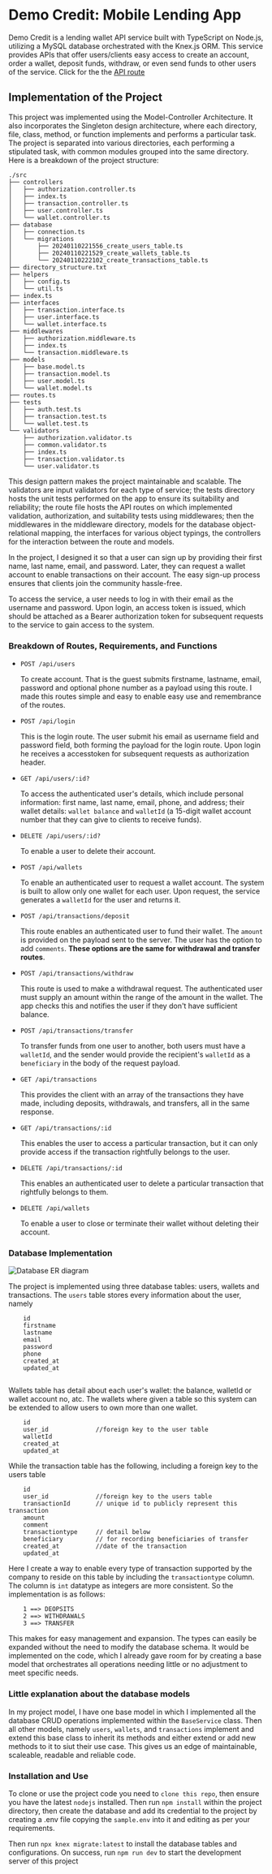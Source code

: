 # Demo Credit: Mobile Lending App

Demo Credit is a lending wallet API service built with TypeScript on Node.js, utilizing a MySQL database orchestrated with the Knex.js ORM. This service provides APIs that offer users/clients easy access to create an account, order a wallet, deposit funds, withdraw, or even send funds to other users of the service.
Click for the the <a href="/api" >API route</a>

## Implementation of the Project

This project was implemented using the Model-Controller Architecture. It also incorporates the Singleton design architecture, where each directory, file, class, method, or function implements and performs a particular task. The project is separated into various directories, each performing a stipulated task, with common modules grouped into the same directory. Here is a breakdown of the project structure:

```
./src
├── controllers
│   ├── authorization.controller.ts
│   ├── index.ts
│   ├── transaction.controller.ts
│   ├── user.controller.ts
│   └── wallet.controller.ts
├── database
│   ├── connection.ts
│   └── migrations
│       ├── 20240110221556_create_users_table.ts
│       ├── 20240110221529_create_wallets_table.ts
│       └── 20240110222102_create_transactions_table.ts
├── directory_structure.txt
├── helpers
│   ├── config.ts
│   └── util.ts
├── index.ts
├── interfaces
│   ├── transaction.interface.ts
│   ├── user.interface.ts
│   └── wallet.interface.ts
├── middlewares
│   ├── authorization.middleware.ts
│   ├── index.ts
│   └── transaction.middleware.ts
├── models
│   ├── base.model.ts
│   ├── transaction.model.ts
│   ├── user.model.ts
│   └── wallet.model.ts
├── routes.ts
├── tests
│   ├── auth.test.ts
│   ├── transaction.test.ts
│   └── wallet.test.ts
└── validators
    ├── authorization.validator.ts
    ├── common.validator.ts
    ├── index.ts
    ├── transaction.validator.ts
    └── user.validator.ts

```
This design pattern makes the project maintainable and scalable. The validators are input validators for each type of service; the tests directory hosts the unit tests performed on the app to ensure its suitability and reliability; the route file hosts the API routes on which implemented validation, authorization, and suitability tests using middlewares; then the middlewares in the middleware directory, models for the database object-relational mapping, the interfaces for various object typings, the controllers for the interaction between the route and models.

In the project, I designed it so that a user can sign up by providing their first name, last name, email, and password. Later, they can request a wallet account to enable transactions on their account. The easy sign-up process ensures that clients join the community hassle-free.

To access the service, a user needs to log in with their email as the username and password. Upon login, an access token is issued, which should be attached as a Bearer authorization token for subsequent requests to the service to gain access to the system.

### Breakdown of Routes, Requirements, and Functions

- `POST /api/users`

  To create account. That is the guest submits firstname, lastname, email, password and optional phone number as a payload using this route. I made this routes simple and easy to enable easy use and remembrance of the routes.

- `POST /api/login`

  This is the login route. The user submit his email as username field and password field, both forming the payload for the login route. Upon login he receives a accesstoken for subsequent requests as authorization header.

- `GET /api/users/:id?`

  To access the authenticated user's details, which include personal information: first name, last name, email, phone, and address; their wallet details: `wallet balance` and `walletId` (a 15-digit wallet account number that they can give to clients to receive funds).

- `DELETE /api/users/:id?`

  To enable a user to delete their account.

- `POST /api/wallets`

  To enable an authenticated user to request a wallet account. The system is built to allow only one wallet for each user. Upon request, the service generates a `walletId` for the user and returns it.

- `POST /api/transactions/deposit`

  This route enables an authenticated user to fund their wallet. The `amount` is provided on the payload sent to the server. The user has the option to add `comments`. __These options are the same for withdrawal and transfer routes__.

- `POST /api/transactions/withdraw`

  This route is used to make a withdrawal request. The authenticated user must supply an amount within the range of the amount in the wallet. The app checks this and notifies the user if they don't have sufficient balance.

- `POST /api/transactions/transfer`

  To transfer funds from one user to another, both users must have a `walletId`, and the sender would provide the recipient's `walletId` as a `beneficiary` in the body of the request payload.

- `GET /api/transactions`

  This provides the client with an array of the transactions they have made, including deposits, withdrawals, and transfers, all in the same response.

- `GET /api/transactions/:id`

  This enables the user to access a particular transaction, but it can only provide access if the transaction rightfully belongs to the user.

- `DELETE /api/transactions/:id`

  This enables an authenticated user to delete a particular transaction that rightfully belongs to them.

- `DELETE /api/wallets`

  To enable a user to close or terminate their wallet without deleting their account.


### Database Implementation

<img src="https://res.cloudinary.com/dfl15pkea/image/upload/v1705696890/LENDSQR_fvbihu.jpg" alt="Database ER diagram"/>

The project is implemented using three database tables: users, wallets and transactions. The `users` table stores every information about the user, namely



```
    id
    firstname
    lastname
    email
    password
    phone
    created_at
    updated_at
    
```

Wallets table has detail about each user's wallet: the balance, walletId or wallet account no, atc. The wallets where given a table so this system can be extended to allow users to own more than one wallet.

```
    id
    user_id             //foreign key to the user table
    walletId
    created_at
    updated_at
```

While the transaction table has the following, including a foreign key to the users table

```
    id
    user_id             //foreign key to the users table
    transactionId       // unique id to publicly represent this transaction
    amount
    comment
    transactiontype     // detail below
    beneficiary         // for recording beneficiaries of transfer
    created_at          //date of the transaction
    updated_at

```

Here I create a way to enable every type of transaction supported by the company to reside on this table by including the `transactiontype` column. The column is `int` datatype as integers are more consistent. So the implementation is as follows:
    
```
    1 ==> DEOPSITS
    2 ==> WITHDRAWALS
    3 ==> TRANSFER

```
This makes for easy management and expansion. The types can easily be expanded without the need to modify the database schema. It would be implemented on the code, which I already gave room for by creating a base model that orchestrates all operations needing little or no adjustment to meet specific needs.

### Little explanation about the database models

In my project model, I have one base model in which I implemented all the database CRUD operations implemented within the `BaseService` class. Then all other models, namely `users`, `wallets`, and `transactions` implement and extend this base class to inherit its methods and either extend or add new methods to it to siut their use case. This gives us an edge of maintainable, scaleable, readable and reliable code.

### Installation and Use

To clone or use the project code you need to `clone this repo`, then ensure you have the latest `nodejs` installed. Then run
`npm install` within the project directory, then create the database and add its credential to the project by creating a .env file copying the `sample.env` into it and editing as per your requirements. 

Then run `npx knex migrate:latest` to install the database tables and configurations. On success, run `npm run dev` to start the development server of this project
